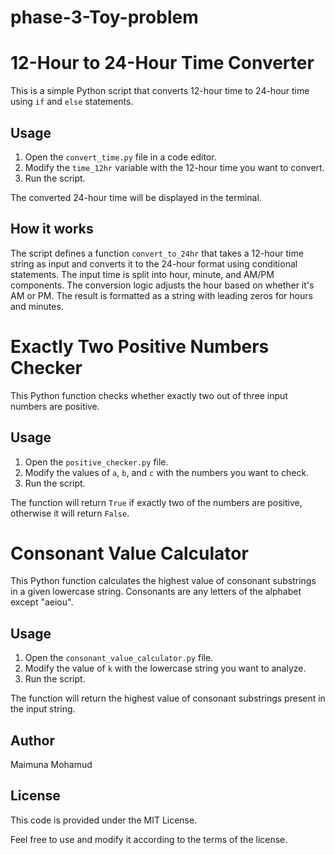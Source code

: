 # phase-3-Toy-problem
# 12-Hour to 24-Hour Time Converter

This is a simple Python script that converts 12-hour time to 24-hour time using `if` and `else` statements.

## Usage

1. Open the `convert_time.py` file in a code editor.
2. Modify the `time_12hr` variable with the 12-hour time you want to convert.
3. Run the script.

The converted 24-hour time will be displayed in the terminal.

## How it works

The script defines a function `convert_to_24hr` that takes a 12-hour time string as input and converts it to the 24-hour format using conditional statements.
The input time is split into hour, minute, and AM/PM components.
The conversion logic adjusts the hour based on whether it's AM or PM.
The result is formatted as a string with leading zeros for hours and minutes.


# Exactly Two Positive Numbers Checker

This Python function checks whether exactly two out of three input numbers are positive.

## Usage

1. Open the `positive_checker.py` file.
2. Modify the values of `a`, `b`, and `c` with the numbers you want to check.
3. Run the script.

The function will return `True` if exactly two of the numbers are positive, otherwise it will return `False`.

# Consonant Value Calculator

This Python function calculates the highest value of consonant substrings in a given lowercase string. Consonants are any letters of the alphabet except "aeiou".

## Usage

1. Open the `consonant_value_calculator.py` file.
2. Modify the value of `k` with the lowercase string you want to analyze.
3. Run the script.

The function will return the highest value of consonant substrings present in the input string.

## Author

Maimuna Mohamud

## License

This code is provided under the MIT License.

Feel free to use and modify it according to the terms of the license.




